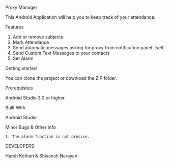 Proxy Manager
 
This Android Application will help you to keep track of your attendance.

Features 
1. Add or remove subjects
2. Mark Attendance 
3. Send automatic messages asking for proxy from notification panel itself
4. Send Custom Text Messages to your contacts 
5. Set Alarm

Getting started

You can clone the project or download the ZIP folder.

Prerequisites

Android Studio 3.0 or higher

Built With

Android Studio

Minor Bugs & Other Info

    1. The alarm function is not precise.
	
DEVELOPERS

Harsh Kothari & Shivansh Narayan
